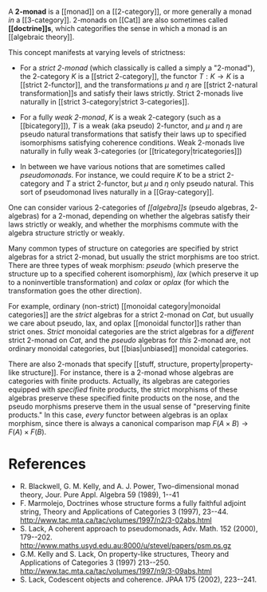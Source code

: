 A **2-monad** is a [[monad]] on a [[2-category]], or more generally a monad _in_ a [[3-category]].  2-monads on [[Cat]] are also sometimes called **[[doctrine]]s**, which categorifies the sense in which a monad is an [[algebraic theory]].

This concept manifests at varying levels of strictness:

* For a _strict 2-monad_ (which classically is called a simply a "2-monad"), the 2-category $K$ is a [[strict 2-category]], the functor $T:K\to K$ is a [[strict 2-functor]], and the transformations $\mu$ and $\eta$ are [[strict 2-natural transformation]]s and satisfy their laws strictly.  Strict 2-monads live naturally in [[strict 3-category|strict 3-categories]].

* For a fully _weak 2-monad_, $K$ is a weak 2-category (such as a [[bicategory]]), $T$ is a weak (aka pseudo) 2-functor, and $\mu$ and $\eta$ are pseudo natural transformations that satisfy their laws up to specified isomorphisms satisfying coherence conditions.  Weak 2-monads live naturally in fully weak 3-categories (or [[tricategory|tricategories]])

* In between we have various notions that are sometimes called _pseudomonads_.  For instance, we could require $K$ to be a strict 2-category and $T$ a strict 2-functor, but $\mu$ and $\eta$ only pseudo natural.  This sort of pseudomonad lives naturally in a [[Gray-category]].

One can consider various 2-categories of _[[algebra]]s_ (pseudo algebras, $2$-algebras) for a 2-monad, depending on whether the algebras satisfy their laws strictly or weakly, and whether the morphisms commute with the algebra structure strictly or weakly.

Many common types of structure on categories are specified by strict algebras for a strict 2-monad, but usually the strict morphisms are too strict.  There are three types of weak morphism: _pseudo_ (which preserve the structure up to a specified coherent isomorphism), _lax_ (which preserve it up to a noninvertible transformation) and _colax_ or _oplax_ (for which the transformation goes the other direction).

For example, ordinary (non-strict) [[monoidal category|monoidal categories]] are the _strict_ algebras for a strict 2-monad on $Cat$, but usually we care about pseudo, lax, and oplax [[monoidal functor]]s rather than strict ones.  _Strict_ monoidal categories are the strict algebras for a _different_ strict 2-monad on $Cat$, and the _pseudo_ algebras for _this_ 2-monad are, not ordinary monoidal categories, but [[bias|unbiased]] monoidal categories.

There are also 2-monads that specify [[stuff, structure, property|property-like structure]].  For instance, there is a 2-monad whose algebras are categories with finite products.  Actually, its algebras are categories equipped with _specified_ finite products, the strict morphisms of these algebras preserve these specified finite products on the nose, and the pseudo morphisms preserve them in the usual sense of "preserving finite products."  In this case, _every_ functor between algebras is an oplax morphism, since there is always a canonical comparison map $F(A\times B) \to F(A)\times F(B)$.

# References

* R. Blackwell, G. M. Kelly, and A. J. Power, Two-dimensional monad theory, Jour. Pure Appl. Algebra 59 (1989), 1--41
* F. Marmolejo, Doctrines whose structure forms a fully faithful adjoint string, Theory and Applications of Categories 3 (1997), 23--44. <http://www.tac.mta.ca/tac/volumes/1997/n2/3-02abs.html>
* S. Lack, A coherent approach to pseudomonads, Adv. Math. 152 (2000), 179--202. <http://www.maths.usyd.edu.au:8000/u/stevel/papers/psm.ps.gz>
* G.M. Kelly and S. Lack, On property-like structures, Theory and Applications of Categories 3 (1997) 213--250.  <http://www.tac.mta.ca/tac/volumes/1997/n9/3-09abs.html>
* S. Lack, Codescent objects and coherence.  JPAA 175 (2002), 223--241.

